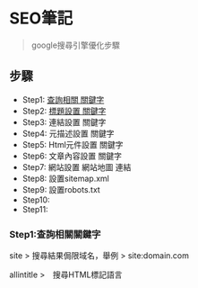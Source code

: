 # SEO筆記
> google搜尋引擎優化步驟

## 步驟
* Step1: [查詢相關 關鍵字](###Step1:查詢相關關鍵字)
* Step2: [標題設置 關鍵字](###Step2:標題設置關鍵字)
* Step3: 連結設置 關鍵字
* Step4: 元描述設置 關鍵字
* Step5: Html元件設置 關鍵字
* Step6: 文章內容設置 關鍵字
* Step7: 網站設置 網站地圖 連結
* Step8: 設置sitemap.xml
* Step9: 設置robots.txt
* Step10:
* Step11:

### Step1:查詢相關關鍵字
site > 搜尋結果侷限域名，舉例 > site:domain.com

allintitle >　搜尋HTML標記語言<title>中之間的部分，只查詢標題欄，舉例 > site:關鍵字

allinurl > 只查詢網頁連結，舉例 > allinurl:"cgi-bin" phf +com

### Step2:標題設置關鍵字
title規範: 2高1低: 高相關性，高搜尋量，低難度